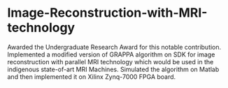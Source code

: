# Image-Reconstruction-with-MRI-technology

Awarded the Undergraduate Research Award for this notable contribution.
Implemented a modified version of GRAPPA algorithm on SDK for image reconstruction with parallel MRI technology which would be used in the indigenous state-of-art MRI Machines.
Simulated the algorithm on Matlab and then implemented it on Xilinx Zynq-7000 FPGA board.
